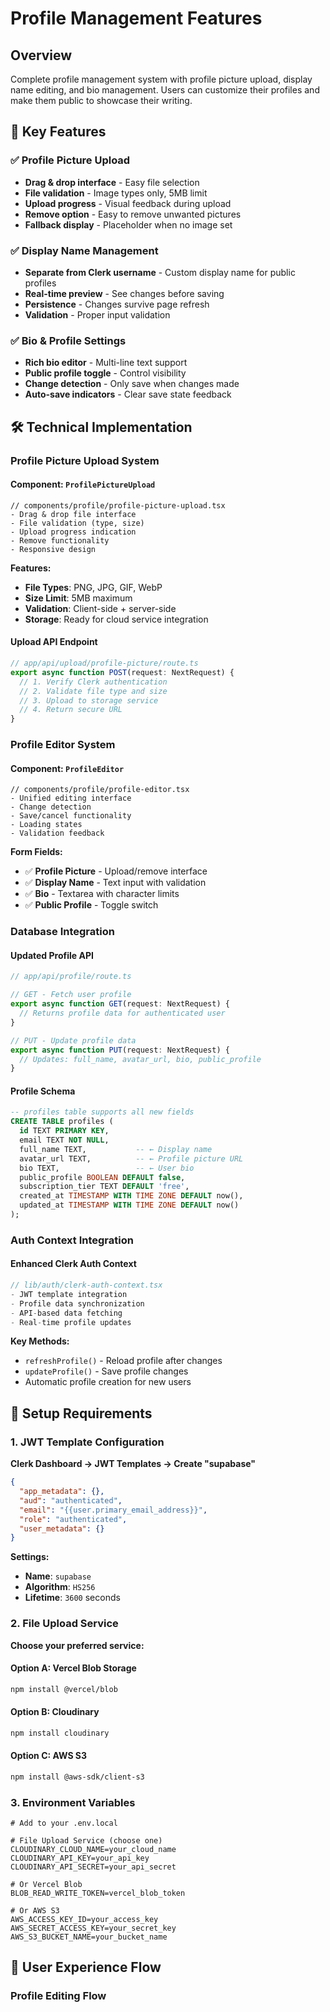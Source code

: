 # Profile Management Features

## Overview
Complete profile management system with profile picture upload, display name editing, and bio management. Users can customize their profiles and make them public to showcase their writing.

## 🌟 Key Features

### ✅ Profile Picture Upload
- **Drag & drop interface** - Easy file selection
- **File validation** - Image types only, 5MB limit
- **Upload progress** - Visual feedback during upload
- **Remove option** - Easy to remove unwanted pictures
- **Fallback display** - Placeholder when no image set

### ✅ Display Name Management  
- **Separate from Clerk username** - Custom display name for public profiles
- **Real-time preview** - See changes before saving
- **Persistence** - Changes survive page refresh
- **Validation** - Proper input validation

### ✅ Bio & Profile Settings
- **Rich bio editor** - Multi-line text support
- **Public profile toggle** - Control visibility
- **Change detection** - Only save when changes made
- **Auto-save indicators** - Clear save state feedback

## 🛠️ Technical Implementation

### Profile Picture Upload System

#### Component: `ProfilePictureUpload`
```tsx
// components/profile/profile-picture-upload.tsx
- Drag & drop file interface
- File validation (type, size)
- Upload progress indication
- Remove functionality
- Responsive design
```

**Features:**
- **File Types**: PNG, JPG, GIF, WebP
- **Size Limit**: 5MB maximum
- **Validation**: Client-side + server-side
- **Storage**: Ready for cloud service integration

#### Upload API Endpoint
```typescript
// app/api/upload/profile-picture/route.ts
export async function POST(request: NextRequest) {
  // 1. Verify Clerk authentication
  // 2. Validate file type and size
  // 3. Upload to storage service
  // 4. Return secure URL
}
```

### Profile Editor System

#### Component: `ProfileEditor`
```tsx
// components/profile/profile-editor.tsx
- Unified editing interface
- Change detection
- Save/cancel functionality
- Loading states
- Validation feedback
```

**Form Fields:**
- ✅ **Profile Picture** - Upload/remove interface
- ✅ **Display Name** - Text input with validation
- ✅ **Bio** - Textarea with character limits
- ✅ **Public Profile** - Toggle switch

### Database Integration

#### Updated Profile API
```typescript
// app/api/profile/route.ts

// GET - Fetch user profile
export async function GET(request: NextRequest) {
  // Returns profile data for authenticated user
}

// PUT - Update profile data  
export async function PUT(request: NextRequest) {
  // Updates: full_name, avatar_url, bio, public_profile
}
```

#### Profile Schema
```sql
-- profiles table supports all new fields
CREATE TABLE profiles (
  id TEXT PRIMARY KEY,
  email TEXT NOT NULL,
  full_name TEXT,           -- ← Display name
  avatar_url TEXT,          -- ← Profile picture URL
  bio TEXT,                 -- ← User bio
  public_profile BOOLEAN DEFAULT false,
  subscription_tier TEXT DEFAULT 'free',
  created_at TIMESTAMP WITH TIME ZONE DEFAULT now(),
  updated_at TIMESTAMP WITH TIME ZONE DEFAULT now()
);
```

### Auth Context Integration

#### Enhanced Clerk Auth Context
```typescript
// lib/auth/clerk-auth-context.tsx
- JWT template integration
- Profile data synchronization
- API-based data fetching
- Real-time profile updates
```

**Key Methods:**
- `refreshProfile()` - Reload profile after changes
- `updateProfile()` - Save profile changes
- Automatic profile creation for new users

## 🔧 Setup Requirements

### 1. JWT Template Configuration
**Clerk Dashboard → JWT Templates → Create "supabase"**

```json
{
  "app_metadata": {},
  "aud": "authenticated", 
  "email": "{{user.primary_email_address}}",
  "role": "authenticated",
  "user_metadata": {}
}
```

**Settings:**
- **Name**: `supabase`
- **Algorithm**: `HS256`
- **Lifetime**: `3600` seconds

### 2. File Upload Service
**Choose your preferred service:**

#### Option A: Vercel Blob Storage
```bash
npm install @vercel/blob
```

#### Option B: Cloudinary
```bash
npm install cloudinary
```

#### Option C: AWS S3
```bash
npm install @aws-sdk/client-s3
```

### 3. Environment Variables
```env
# Add to your .env.local

# File Upload Service (choose one)
CLOUDINARY_CLOUD_NAME=your_cloud_name
CLOUDINARY_API_KEY=your_api_key  
CLOUDINARY_API_SECRET=your_api_secret

# Or Vercel Blob
BLOB_READ_WRITE_TOKEN=vercel_blob_token

# Or AWS S3
AWS_ACCESS_KEY_ID=your_access_key
AWS_SECRET_ACCESS_KEY=your_secret_key
AWS_S3_BUCKET_NAME=your_bucket_name
```

## 📱 User Experience Flow

### Profile Editing Flow 